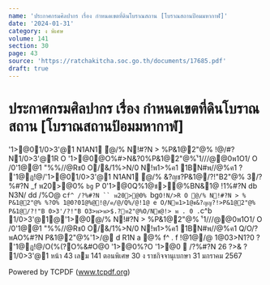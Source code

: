 ```yaml
---
name: 'ประกาศกรมศิลปากร เรื่อง กำหนดเขตที่ดินโบราณสถาน [โบราณสถานป้อมมหากาฬ]'
date: '2024-01-31'
category: ง พิเศษ
volume: 141
section: 30
page: 43
source: 'https://ratchakitcha.soc.go.th/documents/17685.pdf'
draft: true
---
```


# ประกาศกรมศิลปากร เรื่อง กำหนดเขตที่ดินโบราณสถาน [โบราณสถานป้อมมหากาฬ]

'1>@01/0>3'@1 N1AN1 ํ@/% N!#?N > %P&1@2"@% !@/#?N1/0>3'@1R O '1>@0@O%#>N&?0%P&1@2"@%'้1///@@0พ1O1/ O /0'1@@1 "%%//@Rช0 O/&/1%>N/0 N!พ1>%ค1 1BN#พ//@%ค1 ? '1@ฏ!@/'1>@01/0>3'@1 N1AN1 ํ@/% &?ญช?P&1@/?!"B2"@% 3/?%#?N _f พ20>@0% `bg` P 0'1>@0Q%1@ช>@%BN&1@ !1%#?N db N3N/ dd /%O@ c`f^ /?%#?N `` พ20>@0% `bg` O!N/>R O ํ@/% N!#?N > % P&1@2"@% %?O% 1@0?01ํ@%@!@/ค/@/Q%/@!1@ e O/Nพ1>1@ช&?ญญ?!>P&1@2"@% P&1@/?!"B 0>3'/?!"B O3>พ>พ>$.?ฑ2"@%O/Nช@!> พ . 0 . `c^b 1/0>3'@1@'1>@0ํ@/% N!#?N > %P&1@2"@% '้1///@@0พ1O1/ O /0'1@@1 "%%//@Rช0 O/&/1%>N/0 N!พ1>%ค1 1BN#พ//@%ค1 Q/O/?พAO%#?N P&1@2"@%'1>/@ d R1N a @% f^ . f !@1@/@ 1@03>N1?0 ? '1@ฏ!@/O(%(?O%&#O@0 '1>@0%?O '1>@0  /?%#?N 26 $?%/@ค/ พ . 0 . `cd 6 พ%/&B!1 ?%#1Pช!> 1$>& ? 1/0>3'@1 หน้า 43 เลม 141 ตอนพิเศษ 30 ง ราชกิจจานุเบกษา 31 มกราคม 2567

Powered by TCPDF (www.tcpdf.org)
